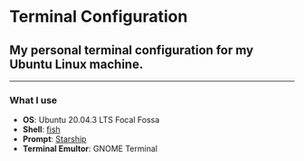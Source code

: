 # Terminal Configuration
## My personal terminal configuration for my Ubuntu Linux machine.
---
### What I use 

* **OS**: Ubuntu 20.04.3 LTS Focal Fossa
* **Shell**: [fish](https://fishshell.com/) 
* **Prompt**: [Starship](https://starship.rs/)
* **Terminal Emultor**: GNOME Terminal
